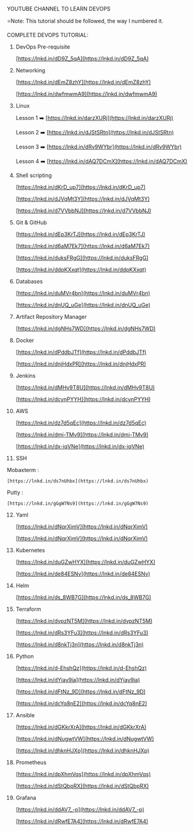 YOUTUBE CHANNEL TO LEARN DEVOPS  
  
⭐️Note: This tutorial should be followed, the way I numbered it.  
  
COMPLETE DEVOPS TUTORIAL:  
  
1. DevOps Pre-requisite  
  
	[https://lnkd.in/dD9Z_5qA](https://lnkd.in/dD9Z_5qA) 
  
2. Networking  
  
	[https://lnkd.in/dEmZ8zhY](https://lnkd.in/dEmZ8zhY)  
  
	[https://lnkd.in/dwfmwmA9](https://lnkd.in/dwfmwmA9)  
  
3. Linux  
  
  
	Lesson 1 ➡️ [https://lnkd.in/darzXURj](https://lnkd.in/darzXURj)  
  
  
	Lesson 2 ➡️ [https://lnkd.in/dJStSRtn](https://lnkd.in/dJStSRtn)  
  
  
	Lesson 3 ➡️ [https://lnkd.in/dRv9WYbr](https://lnkd.in/dRv9WYbr)  
  
  
	Lesson 4 ➡️ [https://lnkd.in/dAQ7DCmX](https://lnkd.in/dAQ7DCmX)  
  
  
4. Shell scripting  
  
	[https://lnkd.in/dKrD_up7](https://lnkd.in/dKrD_up7)  
  
	[https://lnkd.in/dJVqMt3Y](https://lnkd.in/dJVqMt3Y)  
  
	[https://lnkd.in/d7VVbbNJ](https://lnkd.in/d7VVbbNJ)  
  
5. Git & GitHub  
  
	[https://lnkd.in/dEp3KrTJ](https://lnkd.in/dEp3KrTJ)  
  
	[https://lnkd.in/d6aM7Ek7](https://lnkd.in/d6aM7Ek7)  
  
	[https://lnkd.in/duksFRgG](https://lnkd.in/duksFRgG)  
  
	[https://lnkd.in/ddpKXxqt](https://lnkd.in/ddpKXxqt)  
  
6. Databases  
  
	[https://lnkd.in/duMVr4bn](https://lnkd.in/duMVr4bn)  
  
	[https://lnkd.in/dnUQ_uGe](https://lnkd.in/dnUQ_uGe)  
  
7. Artifact Repository Manager  
  
	[https://lnkd.in/dgNHs7WD](https://lnkd.in/dgNHs7WD)  
  
8. Docker  
  
	[https://lnkd.in/dPddbJTf](https://lnkd.in/dPddbJTf)  
  
	[https://lnkd.in/dnjHdxPR](https://lnkd.in/dnjHdxPR)  
  
9. Jenkins  
  
	[https://lnkd.in/dMHv9T8U](https://lnkd.in/dMHv9T8U)  
  
	[https://lnkd.in/dcynPYYH](https://lnkd.in/dcynPYYH)  
  
10. AWS  
  
	[https://lnkd.in/dz7d5qEc](https://lnkd.in/dz7d5qEc)  
  
	[https://lnkd.in/dmi-TMv9](https://lnkd.in/dmi-TMv9)  
  
	[https://lnkd.in/dx-iqVNe](https://lnkd.in/dx-iqVNe)  
  
11. SSH  
  
Mobaxterm :  
  
	[https://lnkd.in/ds7nUhbx](https://lnkd.in/ds7nUhbx)  
  
  
Putty :  
  
	[https://lnkd.in/gGgW7Ns9](https://lnkd.in/gGgW7Ns9)  
  
  
12. Yaml  
  
	[https://lnkd.in/dNqrXjmV](https://lnkd.in/dNqrXjmV)  
  
	[https://lnkd.in/dNqrXjmV](https://lnkd.in/dNqrXjmV)  
  
13. Kubernetes  
  
	[https://lnkd.in/duGZwHYX](https://lnkd.in/duGZwHYX)  
  
	[https://lnkd.in/de84ESNv](https://lnkd.in/de84ESNv)  
  
14. Helm  
  
	[https://lnkd.in/ds_8WB7G](https://lnkd.in/ds_8WB7G)  
  
15. Terraform  
  
	[https://lnkd.in/dvpzNT5M](https://lnkd.in/dvpzNT5M)  
  
	[https://lnkd.in/dRs3YFu3](https://lnkd.in/dRs3YFu3)  
  
	[https://lnkd.in/d8nkTj3n](https://lnkd.in/d8nkTj3n)  
  
16. Python  
  
	[https://lnkd.in/d-EhshQz](https://lnkd.in/d-EhshQz)  
  
	[https://lnkd.in/dYjay9ia](https://lnkd.in/dYjay9ia)  
  
	[https://lnkd.in/dFtNz_9D](https://lnkd.in/dFtNz_9D)  
  
	[https://lnkd.in/dcYq8nE2](https://lnkd.in/dcYq8nE2)  
  
17. Ansible  
  
	[https://lnkd.in/dGKkrXrA](https://lnkd.in/dGKkrXrA)  
  
	[https://lnkd.in/dNugwtVW](https://lnkd.in/dNugwtVW)  
  
	[https://lnkd.in/dhknHJXp](https://lnkd.in/dhknHJXp)  
  
18. Prometheus  
  
	[https://lnkd.in/dpXhmVqs](https://lnkd.in/dpXhmVqs)  
  
	[https://lnkd.in/dStQbpRX](https://lnkd.in/dStQbpRX)  
  
19. Grafana  
  
	[https://lnkd.in/ddAV7_-p](https://lnkd.in/ddAV7_-p)  
  
	[https://lnkd.in/dRwfE7A4](https://lnkd.in/dRwfE7A4)
